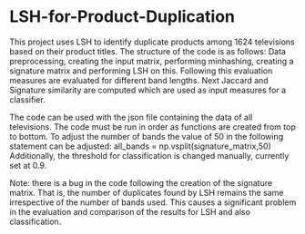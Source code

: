 # LSH-for-Product-Duplication
This project uses LSH to identify duplicate products among 1624 televisions based on their product titles.
The structure of the code is as follows:
Data preprocessing, creating the input matrix, performing minhashing, creating a signature matrix and performing LSH on this.
Following this evaluation measures are evaluated for different band lengths. 
Next Jaccard and Signature similarity are computed which are used as input measures for a classifier.

The code can be used with the json file containing the data of all televisions.
The code must be run in order as functions are created from top to bottom.
To adjust the number of bands the value of 50 in the following statement can be adjusted: all_bands = np.vsplit(signature_matrix,50)
Additionally, the threshold for classification is changed manually, currently set at 0.9.

Note: there is a bug in the code following the creation of the signature matrix. That is, the number of duplicates found by LSH remains the same 
irrespective of the number of bands used. This causes a significant problem in the evaluation and comparison of the results for LSH and also
classification.

